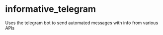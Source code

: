 # informative_telegram
Uses the telegram bot to send automated messages with info from various APIs
